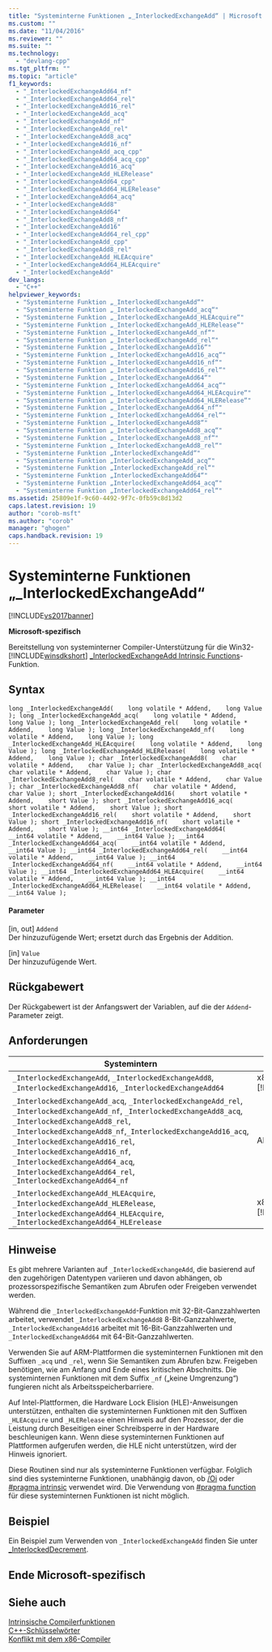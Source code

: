 ```yaml
---
title: "Systeminterne Funktionen „_InterlockedExchangeAdd“ | Microsoft Docs"
ms.custom: ""
ms.date: "11/04/2016"
ms.reviewer: ""
ms.suite: ""
ms.technology: 
  - "devlang-cpp"
ms.tgt_pltfrm: ""
ms.topic: "article"
f1_keywords: 
  - "_InterlockedExchangeAdd64_nf"
  - "_InterlockedExchangeAdd64_rel"
  - "_InterlockedExchangeAdd16_rel"
  - "_InterlockedExchangeAdd_acq"
  - "_InterlockedExchangeAdd_nf"
  - "_InterlockedExchangeAdd_rel"
  - "_InterlockedExchangeAdd8_acq"
  - "_InterlockedExchangeAdd16_nf"
  - "_InterlockedExchangeAdd_acq_cpp"
  - "_InterlockedExchangeAdd64_acq_cpp"
  - "_InterlockedExchangeAdd16_acq"
  - "_InterlockedExchangeAdd_HLERelease"
  - "_InterlockedExchangeAdd64_cpp"
  - "_InterlockedExchangeAdd64_HLERelease"
  - "_InterlockedExchangeAdd64_acq"
  - "_InterlockedExchangeAdd8"
  - "_InterlockedExchangeAdd64"
  - "_InterlockedExchangeAdd8_nf"
  - "_InterlockedExchangeAdd16"
  - "_InterlockedExchangeAdd64_rel_cpp"
  - "_InterlockedExchangeAdd_cpp"
  - "_InterlockedExchangeAdd8_rel"
  - "_InterlockedExchangeAdd_HLEAcquire"
  - "_InterlockedExchangeAdd64_HLEAcquire"
  - "_InterlockedExchangeAdd"
dev_langs: 
  - "C++"
helpviewer_keywords: 
  - "Systeminterne Funktion „_InterlockedExchangeAdd“"
  - "Systeminterne Funktion „_InterlockedExchangeAdd_acq“"
  - "Systeminterne Funktion „_InterlockedExchangeAdd_HLEAcquire“"
  - "Systeminterne Funktion „_InterlockedExchangeAdd_HLERelease“"
  - "Systeminterne Funktion „_InterlockedExchangeAdd_nf“"
  - "Systeminterne Funktion „_InterlockedExchangeAdd_rel“"
  - "Systeminterne Funktion „_InterlockedExchangeAdd16“"
  - "Systeminterne Funktion „_InterlockedExchangeAdd16_acq“"
  - "Systeminterne Funktion „_InterlockedExchangeAdd16_nf“"
  - "Systeminterne Funktion „_InterlockedExchangeAdd16_rel“"
  - "Systeminterne Funktion „_InterlockedExchangeAdd64“"
  - "Systeminterne Funktion „_InterlockedExchangeAdd64_acq“"
  - "Systeminterne Funktion „_InterlockedExchangeAdd64_HLEAcquire“"
  - "Systeminterne Funktion „_InterlockedExchangeAdd64_HLERelease“"
  - "Systeminterne Funktion „_InterlockedExchangeAdd64_nf“"
  - "Systeminterne Funktion „_InterlockedExchangeAdd64_rel“"
  - "Systeminterne Funktion „_InterlockedExchangeAdd8“"
  - "Systeminterne Funktion „_InterlockedExchangeAdd8_acq“"
  - "Systeminterne Funktion „_InterlockedExchangeAdd8_nf“"
  - "Systeminterne Funktion „_InterlockedExchangeAdd8_rel“"
  - "Systeminterne Funktion „InterlockedExchangeAdd“"
  - "Systeminterne Funktion „InterlockedExchangeAdd_acq“"
  - "Systeminterne Funktion „InterlockedExchangeAdd_rel“"
  - "Systeminterne Funktion „InterlockedExchangeAdd64“"
  - "Systeminterne Funktion „InterlockedExchangeAdd64_acq“"
  - "Systeminterne Funktion „InterlockedExchangeAdd64_rel“"
ms.assetid: 25809e1f-9c60-4492-9f7c-0fb59c8d13d2
caps.latest.revision: 19
author: "corob-msft"
ms.author: "corob"
manager: "ghogen"
caps.handback.revision: 19
---
```

# Systeminterne Funktionen „_InterlockedExchangeAdd“
[!INCLUDE[vs2017banner](../assembler/inline/includes/vs2017banner.md)]

**Microsoft\-spezifisch**  
  
 Bereitstellung von systeminterner Compiler\-Unterstützung für die Win32\-[!INCLUDE[winsdkshort](../atl/reference/includes/winsdkshort_md.md)] [\_InterlockedExchangeAdd Intrinsic Functions](../intrinsics/interlockedexchangeadd-intrinsic-functions.md)\-Funktion.  
  
## Syntax  
  
```  
long _InterlockedExchangeAdd(    long volatile * Addend,    long Value ); long _InterlockedExchangeAdd_acq(    long volatile * Addend,    long Value ); long _InterlockedExchangeAdd_rel(    long volatile * Addend,    long Value ); long _InterlockedExchangeAdd_nf(    long volatile * Addend,    long Value ); long _InterlockedExchangeAdd_HLEAcquire(    long volatile * Addend,    long Value ); long _InterlockedExchangeAdd_HLERelease(    long volatile * Addend,    long Value ); char _InterlockedExchangeAdd8(    char volatile * Addend,    char Value ); char _InterlockedExchangeAdd8_acq(    char volatile * Addend,    char Value ); char _InterlockedExchangeAdd8_rel(    char volatile * Addend,    char Value ); char _InterlockedExchangeAdd8_nf(    char volatile * Addend,    char Value ); short _InterlockedExchangeAdd16(    short volatile * Addend,    short Value ); short _InterlockedExchangeAdd16_acq(    short volatile * Addend,    short Value ); short _InterlockedExchangeAdd16_rel(    short volatile * Addend,    short Value ); short _InterlockedExchangeAdd16_nf(    short volatile * Addend,    short Value ); __int64 _InterlockedExchangeAdd64(    __int64 volatile * Addend,    __int64 Value ); __int64 _InterlockedExchangeAdd64_acq(    __int64 volatile * Addend,    __int64 Value ); __int64 _InterlockedExchangeAdd64_rel(    __int64 volatile * Addend,    __int64 Value ); __int64 _InterlockedExchangeAdd64_nf(    __int64 volatile * Addend,    __int64 Value ); __int64 _InterlockedExchangeAdd64_HLEAcquire(    __int64 volatile * Addend,    __int64 Value ); __int64 _InterlockedExchangeAdd64_HLERelease(    __int64 volatile * Addend,    __int64 Value );   
```  
  
#### Parameter  
 \[in, out\] `Addend`  
 Der hinzuzufügende Wert; ersetzt durch das Ergebnis der Addition.  
  
 \[in\] `Value`  
 Der hinzuzufügende Wert.  
  
## Rückgabewert  
 Der Rückgabewert ist der Anfangswert der Variablen, auf die der `Addend`\-Parameter zeigt.  
  
## Anforderungen  
  
|Systemintern|Architektur|Header|  
|------------------|-----------------|------------|  
|`_InterlockedExchangeAdd`, `_InterlockedExchangeAdd8`, `_InterlockedExchangeAdd16`, `_InterlockedExchangeAdd64`|x86, ARM, [!INCLUDE[vcprx64](../assembler/inline/includes/vcprx64_md.md)]|\<intrin.h\>|  
|`_InterlockedExchangeAdd_acq`, `_InterlockedExchangeAdd_rel`, `_InterlockedExchangeAdd_nf`, `_InterlockedExchangeAdd8_acq`, `_InterlockedExchangeAdd8_rel`, `_InterlockedExchangeAdd8_nf`,`_InterlockedExchangeAdd16_acq`, `_InterlockedExchangeAdd16_rel`, `_InterlockedExchangeAdd16_nf`, `_InterlockedExchangeAdd64_acq`, `_InterlockedExchangeAdd64_rel`, `_InterlockedExchangeAdd64_nf`|ARM|\<intrin.h\>|  
|`_InterlockedExchangeAdd_HLEAcquire`, `_InterlockedExchangeAdd_HLERelease`, `_InterlockedExchangeAdd64_HLEAcquire`, `_InterlockedExchangeAdd64_HLErelease`|x86, [!INCLUDE[vcprx64](../assembler/inline/includes/vcprx64_md.md)]|\<immintrin.h\>|  
  
## Hinweise  
 Es gibt mehrere Varianten auf `_InterlockedExchangeAdd`, die basierend auf den zugehörigen Datentypen variieren und davon abhängen, ob prozessorspezifische Semantiken zum Abrufen oder Freigeben verwendet werden.  
  
 Während die `_InterlockedExchangeAdd`\-Funktion mit 32\-Bit\-Ganzzahlwerten arbeitet, verwendet `_InterlockedExchangeAdd8` 8\-Bit\-Ganzzahlwerte, `_InterlockedExchangeAdd16` arbeitet mit 16\-Bit\-Ganzzahlwerten und `_InterlockedExchangeAdd64` mit 64\-Bit\-Ganzzahlwerten.  
  
 Verwenden Sie auf ARM\-Plattformen die systeminternen Funktionen mit den Suffixen `_acq` und `_rel`, wenn Sie Semantiken zum Abrufen bzw. Freigeben benötigen, wie am Anfang und Ende eines kritischen Abschnitts.  Die systeminternen Funktionen mit dem Suffix `_nf` \(„keine Umgrenzung“\) fungieren nicht als Arbeitsspeicherbarriere.  
  
 Auf Intel\-Plattformen, die Hardware Lock Elision \(HLE\)\-Anweisungen unterstützen, enthalten die systeminternen Funktionen mit den Suffixen `_HLEAcquire` und `_HLERelease` einen Hinweis auf den Prozessor, der die Leistung durch Beseitigen einer Schreibsperre in der Hardware beschleunigen kann.  Wenn diese systeminternen Funktionen auf Plattformen aufgerufen werden, die HLE nicht unterstützen, wird der Hinweis ignoriert.  
  
 Diese Routinen sind nur als systeminterne Funktionen verfügbar.  Folglich sind dies systeminterne Funktionen, unabhängig davon, ob [\/Oi](../build/reference/oi-generate-intrinsic-functions.md) oder [\#pragma intrinsic](../preprocessor/intrinsic.md) verwendet wird.  Die Verwendung von [\#pragma function](../preprocessor/function-c-cpp.md) für diese systeminternen Funktionen ist nicht möglich.  
  
## Beispiel  
 Ein Beispiel zum Verwenden von `_InterlockedExchangeAdd` finden Sie unter [\_InterlockedDecrement](../intrinsics/interlockeddecrement-intrinsic-functions.md).  
  
## Ende Microsoft\-spezifisch  
  
## Siehe auch  
 [Intrinsische Compilerfunktionen](../intrinsics/compiler-intrinsics.md)   
 [C\+\+\-Schlüsselwörter](../cpp/keywords-cpp.md)   
 [Konflikt mit dem x86\-Compiler](../build/conflicts-with-the-x86-compiler.md)